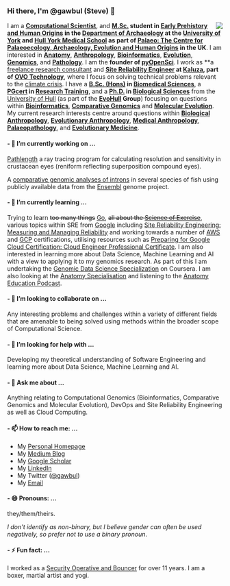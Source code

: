 ### Hi there, I'm @gawbul (Steve) 👋

<img align="right" src="https://github-readme-stats.vercel.app/api?username=gawbul&show_icons=true&icon_color=0366d6&text_color=24292e&bg_color=ffffff&hide_title=true" />

I am a **[Computational Scientist](https://en.wikipedia.org/wiki/Computational_scientist)**, and **[M.Sc.](https://en.wikipedia.org/wiki/Master_of_Science) student in [Early Prehistory and Human Origins](https://www.york.ac.uk/study/postgraduate-taught/courses/msc-early-prehistory-human-origins/) in the **[Department of Archaeology](https://www.york.ac.uk/archaeology/)** at the [University of York](https://github.com/orgs/university-of-york/) and [Hull York Medical School](https://www.hyms.ac.uk) as part of [Palaeo: The Centre for Palaeoecology, Archaeology, Evolution and Human Origins](https://www.york.ac.uk/palaeo/) in the UK**. I am interested in **[Anatomy](https://en.wikipedia.org/wiki/Anatomy)**, **[Anthropology](https://en.wikipedia.org/wiki/Anthropology)**, **[Bioinformatics](https://en.wikipedia.org/wiki/Bioinformatics)**, **[Evolution](https://en.wikipedia.org/wiki/Evolution)**, **[Genomics](https://en.wikipedia.org/wiki/Genomics)**, and **[Pathology](https://en.wikipedia.org/wiki/Pathology)**. I am the **founder of [pyOpenSci](https://github.com/orgs/pyopensci)**. I work as **a [freelance research consultant](https://www.linkedin.com/company/stephenpmoss) and **[Site Reliability Engineer](https://en.wikipedia.org/wiki/Site_reliability_engineering) at [Kaluza](https://www.kaluza.com), part of [OVO Technology](https://github.com/orgs/ovotech)**, where I focus on solving technical problems relevant to the [climate crisis](https://en.wikipedia.org/wiki/Climate_crisis). I have a **[B.Sc. (Hons)](https://en.wikipedia.org/wiki/Bachelor_of_Science) in [Biomedical Sciences](https://en.wikipedia.org/wiki/Biomedical_sciences)**, a **[PGcert](https://en.wikipedia.org/wiki/Postgraduate_certificate) in [Research Training](https://www.hull.ac.uk/study/postgraduate/research/postgraduate-training-scheme)**, and a **[Ph.D.](https://en.wikipedia.org/wiki/Doctor_of_Philosophy) in [Biological Sciences](https://en.wikipedia.org/wiki/Biology)** from the [University of Hull](https://www.hull.ac.uk) (as part of the **[EvoHull](http://www.evohull.org) Group**) focusing on questions within **[Bioinformatics](https://en.wikipedia.org/wiki/Bioinformatics)**, **[Comparative Genomics](https://en.wikipedia.org/wiki/Comparative_genomics)** and **[Molecular Evolution](https://en.wikipedia.org/wiki/Molecular_evolution)**. My current research interests centre around questions within **[Biological Anthropology](https://en.wikipedia.org/wiki/Biological_anthropology)**, **[Evolutionary Anthropology](https://en.wikipedia.org/wiki/Evolutionary_anthropology)**, **[Medical Anthropology](https://en.wikipedia.org/wiki/Medical_anthropology)**, **[Palaeopathology](https://en.wikipedia.org/wiki/Paleopathology)**, and **[Evolutionary Medicine](https://en.wikipedia.org/wiki/Evolutionary_medicine)**.

#### - 🔭 I’m currently working on ...

[Pathlength](https://github.com/gawbul/pathlength) a ray tracing program for calculating resolution and sensitivity in crustacean eyes (reniform reflecting superposition compound eyes).

A [comparative genomic analyses of introns](https://github.com/gawbul/fish_introns) in several species of fish using publicly available data from the [Ensembl](https://www.ensembl.org) genome project.

#### - 🌱 I’m currently learning ...

Trying to learn ~~too many things~~ [Go](https://golang.org), ~~all about the [Science of Exercise](https://www.coursera.org/learn/science-exercise)~~, various topics within SRE from [Google](https://sre.google) including [Site Reliability Engineering: Measuring and Managing Reliability](https://www.coursera.org/learn/site-reliability-engineering-slos#syllabus) and working towards a number of [AWS](https://aws.amazon.com/certification/) and [GCP](https://cloud.google.com/certification) certifications, utilising resources such as [Preparing for Google Cloud Certification: Cloud Engineer Professional Certificate](https://www.coursera.org/professional-certificates/cloud-engineering-gcp). I am also interested in learning more about Data Science, Machine Learning and AI with a view to applying it to my genomics research. As part of this I am undertaking the [Genomic Data Science Specialization](https://www.coursera.org/specializations/genomic-data-science) on Coursera. I am also looking at the [Anatomy Specialisation](https://www.coursera.org/specializations/anatomy) and listening to the [Anatomy Education Podcast](http://anatomypodcast.co.uk).

#### - 👯 I’m looking to collaborate on ...

Any interesting problems and challenges within a variety of different fields that are amenable to being solved using methods within the broader scope of Computational Science.

#### - 🤔 I’m looking for help with ...

Developing my theoretical understanding of Software Engineering and learning more about Data Science, Machine Learning and AI.

#### - 💬 Ask me about ...

Anything relating to Computational Genomics (Bioinformatics, Comparative Genomics and Molecular Evolution), DevOps and Site Reliability Engineering as well as Cloud Computing.

#### - 📫 How to reach me: ...

- My [Personal Homepage](https://www.gawbul.io)
- My [Medium Blog](https://gawbul.medium.com)
- My [Google Scholar](https://scholar.google.co.uk/citations?hl=en&user=KD8T2ZwAAAAJ)
- My [LinkedIn](https://www.linkedin.com/in/stephenpmoss/)
- My Twitter ([@gawbul](https://twitter.com/gawbul))
- My <a href="&#109;&#097;&#105;&#108;&#116;&#111;:&#103;&#097;&#119;&#098;&#117;&#108;&#064;&#103;&#109;&#097;&#105;&#108;&#046;&#099;&#111;&#109;">Email</a>

#### - 😄 Pronouns: ...

they/them/theirs.

*I don't identify as non-binary, but I believe gender can often be used negatively, so prefer not to use a binary pronoun*.

#### - ⚡ Fun fact: ...

I worked as a [Security Operative and Bouncer](https://professionalsecurityuk.com) for over 11 years. I am a boxer, martial artist and yogi.
